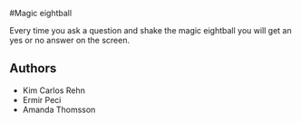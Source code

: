 #Magic eightball

Every time you ask a question and shake the magic eightball you will get an yes or no answer on the screen. 

## Authors
- Kim Carlos Rehn
- Ermir Peci
- Amanda Thomsson